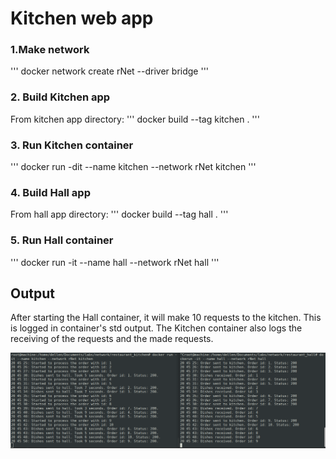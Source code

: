 # Kitchen web app


### 1.Make network 
'''
docker network create rNet --driver bridge
'''

### 2. Build Kitchen app
From kitchen app directory: 
'''
docker build --tag kitchen .
'''

### 3. Run Kitchen container
'''
docker run -dit --name kitchen --network rNet kitchen
'''

### 4. Build Hall app
From hall app directory: 
'''
docker build --tag hall .
'''

### 5. Run Hall container
'''
docker run -it --name hall --network rNet hall
'''

## Output
After starting the Hall container, it will make 10 requests to the kitchen. This is logged in container's std output. The Kitchen container also logs the receiving of the requests and the made requests.

<img title="Applications' logs" alt="Applications' logs" src="/examples/example_1.png">
